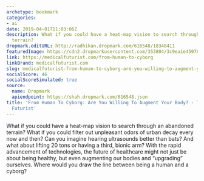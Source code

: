 ```yaml
---
archetype: bookmark
categories:
- ai
date: 2019-04-01T11:03:06Z
description: What if you could have a heat-map vision to search through an abandoned
  terrain?
dropmark.editURL: http://radhikan.dropmark.com/616548/18348411
featuredImage: https://cdn2.dropmarkusercontent.com/353804/3c9ea1e459786e4d8409c8a13ef0b83cf2f4fbb5f2db59924e880214d1254e8f/thumbnail/Cyborgs-Are-Here.jpg?Expires=1557430062&Signature=UgPmsZQwiGrZZOVMZQLgrx32zYzngrKJJk5o5ZvlTDmOIXr~Tubb0Wqvj8R63L4LhtzFQr5LuJlpcBrMIAAuk8SuAKx-9D1glG7l7h2myElaNRB8wwbblpGDkLdGVMZVRdFJc731prxdNZ4OFFsVD5qJ5kWdIVdthDPY9ElHANAJUddJfLfn2lcPC1ZYGg2miLuhs10enFjhMxd4sGZcwW66ofp662DfZaS~T3ytzVlkT2wYf52yah0dT6bVBSwYgNqKxOxSUKMZ~nULWMpJvxtaQ6cZrTn1ghIXn3Vzo-zXHzMPprxitZMqXZYz1CWcjG1lMiisgWFqBnMYfedOXg__&Key-Pair-Id=APKAITQYWVEN757ZA4KQ
link: https://medicalfuturist.com/from-human-to-cyborg
linkBrand: medicalfuturist.com
slug: medicalfuturist-from-human-to-cyborg-are-you-willing-to-augment-your-body-the-medical-futurist
socialScore: 46
socialScoreSimulated: true
source:
  name: Dropmark
  apiendpoint: https://shah.dropmark.com/616548.json
title: 'From Human To Cyborg: Are You Willing To Augment Your Body? - The Medical
  Futurist'
---
```

What if you could have a heat-map vision to search through an abandoned terrain? What if you could filter out unpleasant odors of urban decay every now and then? Can you imagine hearing ultrasounds better than bats? And what about lifting 20 tons or having a third, bionic arm? With the rapid advancement of technologies, the future of healthcare might not just be about being healthy, but even augmenting our bodies and “upgrading” ourselves. Where would you draw the line between being a human and a cyborg?


